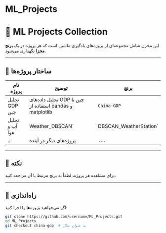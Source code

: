 # ML_Projects
# 🤖 ML Projects Collection

این مخزن شامل مجموعه‌ای از پروژه‌های یادگیری ماشین است که هر پروژه در یک **برنچ مجزا** نگهداری می‌شود.

---

## 📁 ساختار پروژه‌ها

| نام پروژه | توضیح | برنچ |
|-----------|-------|------|
| تحلیل GDP چین | تحلیل داده‌های GDP چین با استفاده از pandas و matplotlib | `China-GDP` |
 تحلیل آب و هوا | Weather_DBSCAN` | DBSCAN_WeatherStation` |
| ... | پروژه‌های دیگر در آینده | `...` |

---

## 📌 نکته

برای مشاهده هر پروژه، لطفاً به برنچ مرتبط با آن مراجعه کنید.

---

## 🔧 راه‌اندازی

اگر می‌خواهید پروژه‌ها را اجرا کنید:

```bash
git clone https://github.com/username/ML_Projects.git
cd ML_Projects
git checkout china-gdp  # به عنوان مثال
